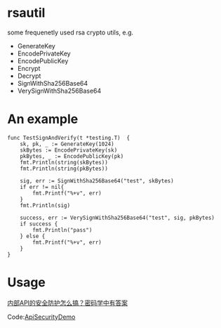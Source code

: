 # rsautil
some frequenetly used rsa crypto utils, e.g. 
- GenerateKey
- EncodePrivateKey
- EncodePublicKey 
- Encrypt
- Decrypt 
- SignWithSha256Base64
- VerySignWithSha256Base64

# An example 
```golang
func TestSignAndVerify(t *testing.T)  {
	sk, pk, _ := GenerateKey(1024)
	skBytes := EncodePrivateKey(sk)
	pkBytes, _ := EncodePublicKey(pk)
	fmt.Println(string(skBytes))
	fmt.Println(string(pkBytes))

	sig, err := SignWithSha256Base64("test", skBytes)
	if err != nil{
		fmt.Printf("%+v", err)
	}
	fmt.Println(sig)

	success, err := VerySignWithSha256Base64("test", sig, pkBytes)
	if success {
		fmt.Println("pass")
	} else {
		fmt.Printf("%+v", err)
	}
}
```

# Usage
[内部API的安全防护怎么搞？密码学中有答案](https://juejin.im/post/5d6354fdf265da03963ba535)

Code:[ApiSecurityDemo](https://github.com/Ksloveyuan/ApiSecurityDemo)
